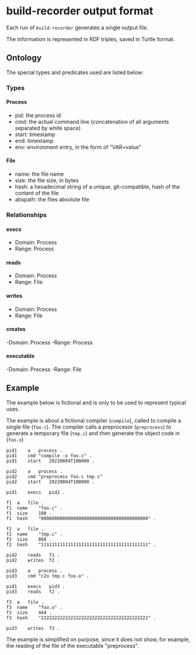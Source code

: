 # build-recorder output format

Each run of `build-recorder` generates a single output file.

The information is represented in RDF triples,
saved in Turtle format.

## Ontology

The special types and predicates used are listed below:

### Types

#### Process
- pid: the process id
- cmd: the actual command line (concatenation of all arguments separated by white space)
- start: timestamp
- end: timestamp
- env: environment entry, in the form of "VAR=value"



#### File
- name: the file name
- size: the file size, in bytes
- hash: a hexadecimal string of a unique, git-compatible, hash of the content of the file
- abspath: the files absolute file



### Relationships

#### execs
- Domain: Process
- Range: Process

#### reads
- Domain: Process
- Range: File

#### writes
- Domain: Process
- Range: File

#### creates
-Domain: Process
-Range: Process

#### executable
-Domain: Process
-Range: File



## Example

The example below is fictional
and is only to be used to represent typical uses.

The example is about a fictional compiler (`compile`),
called to compile a single file (`foo.c`).
The compiler calls a preprocesor (`preprocess`)
to generate a temporary file (`tmp.c`)
and then generate the object code in (`foo.o`)

```
pid1	a	process .
pid1	cmd	"compile -o foo.c" .
pid1	start	20220804T100000 .

pid2	a	process .
pid2	cmd	"preprocess foo.c tmp.c"
pid2	start	20220804T100000 .

pid1	execs	pid2 .

f1	a	file .
f1	name	"foo.c" .
f1	size	100 .
f1	hash	"0000000000000000000000000000000000000000" .

f2	a	file .
f2	name	"tmp.c" .
f2	size	888 .
f2	hash	"1111111111111111111111111111111111111111" .

pid2	reads	f1 .
pid2	writes	f2 .

pid3	a	process .
pid3	cmd	"c2o tmp.c foo.o" .

pid1	execs	pid3 .
pid3	reads	f2 .

f3	a	file .
f3	name	"foo.o" .
f3	size	444 .
f3	hash	"2222222222222222222222222222222222222222" .

pid3	writes	f3 .

```

The example is simplified on purpose,
since it does not show, for example,
the reading of the file of the executable "preprocess".


